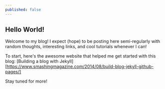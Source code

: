 ```yaml
---
published: false
---
```

## Hello World!

Welcome to my blog! I expect (hope) to be posting here semi-regularly with random thoughts, interesting links, and cool tutorials whenever I can!

To start, here's the awesome website that helped me get started with this blog: [Building a blog with Jekyll][https://www.smashingmagazine.com/2014/08/build-blog-jekyll-github-pages/]

Stay tuned for more!